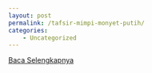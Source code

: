 ```yaml
---
layout: post
permalink: /tafsir-mimpi-monyet-putih/
categories:
    - Uncategorized
---
```


[Baca Selengkapnya](/10)